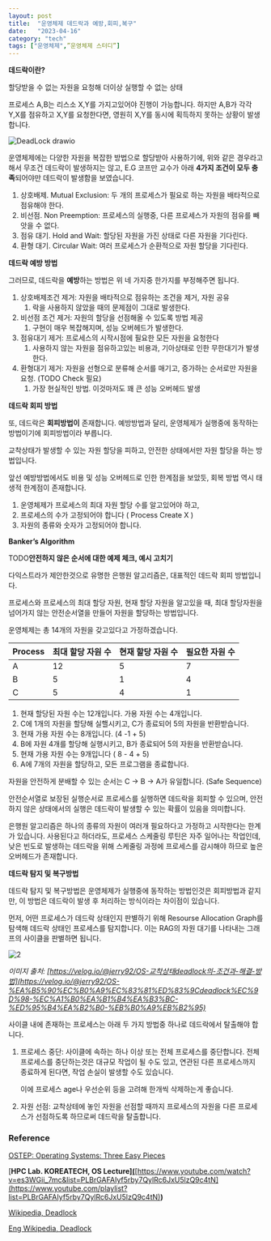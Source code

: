 ```yaml
---
layout: post
title:  "운영체제 데드락과 예방,회피,복구"
date:   "2023-04-16"
category: "tech"
tags: ["운영체제",”운영체제 스터디”]
---
```


**데드락이란?** 

할당받을 수 없는 자원을 요청해 더이상 실행할 수 없는 상태

프로세스 A,B는 리스소 X,Y를 가지고있어야 진행이 가능합니다. 하지만 A,B가 각각 Y,X를 점유하고 X,Y를 요청한다면, 영원히 X,Y를 동시에 획득하지 못하는 상황이 발생합니다. 

![DeadLock drawio](https://github.com/lee95292/lee95292.github.io/assets/30853787/c99a815a-150e-4ba7-b500-9f8be5e5c88d)

운영체제에는 다양한 자원을 복잡한 방법으로 할당받아 사용하기에, 위와 같은 경우라고 해서 무조건 데드락이 발생하지는 않고, E.G 코프만 교수가 아래 **4가지 조건이 모두 충족**되어야만 데드락이 발생함을 보였습니다. 

1. 상호배제. Mutual Exclusion: 두 개의 프로세스가 필요로 하는 자원을 배타적으로 점유해야 한다.
2. 비선점. Non Preemption: 프로세스의 실행중, 다른 프로세스가 자원의 점유를 빼앗을 수 없다.
3. 점유 대기. Hold and Wait: 할당된 자원을 가진 상태로 다른 자원을 기다린다.
4. 환형 대기. Circular Wait: 여러 프로세스가 순환적으로 자원 할당을 기다린다.

**데드락 예방 방법**

그러므로, 데드락을 **예방**하는 방법은 위 네 가지중 한가지를 부정해주면 됩니다. 

1. 상호배제조건 제거: 자원을 배타적으로 점유하는 조건을 제거, 자원 공유
    1. 락을 사용하지 않았을 때의 문제점이 그대로 발생한다.
2. 비선점 조건 제거: 자원의 할당을 선점해올 수 있도록 방법 제공
    1. 구현이 매우 복잡해지며, 성능 오버헤드가 발생한다.
3. 점유대기 제거: 프로세스의 시작시점에 필요한 모든 자원을 요청한다
    1. 사용하지 않는 자원을 점유하고있는 비용과, 기아상태로 인한 무한대기가 발생한다. 
4. 환형대기 제거: 자원을 선형으로 분류해 순서를 매기고, 증가하는 순서로만 자원을 요청.  (TODO Check 필요)
    1. 가장 현실적인 방법. 이것마저도 꽤 큰 성능 오버헤드 발생 

**데드락 회피 방법**

또, 데드락은 **회피방법이** 존재합니다. 예방방법과 달리, 운영체제가 실행중에 동작하는 방법이기에 회피방법이라 부릅니다. 

교착상태가 발생할 수 있는 자원 할당을 피하고, 안전한 상태에서만 자원 할당을 하는 방법입니다. 

앞선 예방방법에서도 비용 및 성능 오버헤드로 인한 한계점을 보았듯, 회복 방법 역시 태생적 한계점이 존재합니다. 

1. 운영체제가 프로세스의 최대 자원 할당 수를 알고있어야 하고, 
2. 프로세스의 수가 고정되어야 합니다 ( Process Create X )
3. 자원의 종류와 숫자가 고정되어야 합니다.

**Banker’s Algorithm**

TODO**안전하지 않은 순서에 대한 예제 체크, 예시 고치기**

다익스트라가 제안한것으로 유명한 은행원 알고리즘은, 대표적인 데드락 회피 방법입니다. 

프로세스와 프로세스의 최대 할당 자원, 현재 할당 자원을 알고있을 때, 최대 할당자원을 넘어가지 않는 안전순서열을 만들어 자원을 할당하는 방법입니다.

운영체제는 총 14개의 자원을 갖고있다고 가정하겠습니다.

| Process | 최대 할당 자원 수 | 현재 할당 자원 수 | 필요한 자원 수 |
| --- | --- | --- | --- |
| A | 12 | 5 | 7 |
| B | 5 | 1 | 4 |
| C | 5 | 4 | 1 |
1. 현재 할당된 자원 수는 12개입니다. 가용 자원 수는 4개입니다. 
2. C에 1개의 자원을 할당해 실핼시키고, C가 종료되어 5의 자원을 반환받습니다. 
3. 현재 가용 자원 수는 8개입니다. (4 -1 + 5)
4. B에 자원 4개를 할당해 실행시키고, B가 종료되어 5의 자원을 반환받습니다.
5. 현재 가용 자원 수는 9개입니다 ( 8 - 4 + 5)
6. A에 7개의 자원을 할당하고, 모든 프로그램을 종료합니다.

자원을 안전하게 분배할 수 있는 순서는 C → B → A가 유일합니다. (Safe Sequence)

안전순서열로 보장된 실행순서로 프로세스를 실행하면 데드락을 회피할 수 있으며, 안전하지 않은 상태에서의 실행은 데드락이 발생할 수 있는 확률이 있음을 의미합니다. 

은행원 알고리즘은 하나의 종류의 자원이 여러개 필요하다고 가정하고 시작한다는 한계가 있습니다. 사용된다고 하더라도, 프로세스 스케줄링 루틴은 자주 일어나는 작업인데, 낮은 빈도로 발생하는 데드락을 위해 스케줄링 과정에 프로세스를 감시해야 하므로 높은 오버헤드가 존재합니다.

**데드락 탐지 및 복구방법**

데드락 탐지 및 복구방법은 운영체제가 실행중에 동작하는 방법인것은 회피방법과 같지만, 이 방법은 데드락이 발생 후 처리하는 방식이라는 차이점이 있습니다. 

먼저, 어떤 프로세스가 데드락 상태인지 판별하기 위해 Resourse Allocation Graph를 탐색해 데드락 상태인 프로세스를 탐지합니다. 이는 RAG의 자원 대기를 나타내는 그래프의 사이클을 판별하면 됩니다. 

![2](https://github.com/lee95292/lee95292.github.io/assets/30853787/9c9597e1-5c08-4225-a435-27f3e797cad0)

*이미지 출처: [https://velog.io/@jerry92/OS-교착상태deadlock의-조건과-해결-방법](https://velog.io/@jerry92/OS-%EA%B5%90%EC%B0%A9%EC%83%81%ED%83%9Cdeadlock%EC%9D%98-%EC%A1%B0%EA%B1%B4%EA%B3%BC-%ED%95%B4%EA%B2%B0-%EB%B0%A9%EB%B2%95)*

사이클 내에 존재하는 프로세스는 아래 두 가지 방법중 하나로 데드락에서 탈출해야 합니다.

1. 프로세스 중단: 사이클에 속하는 하나 이상 또는 전체 프로세스를 중단합니다. 전체 프로세스를 중단하는것은 대규모 작업이 될 수도 있고, 연관된 다른 프로세스까지 종료하게 된다면, 작업 손실이 발생할 수도 있습니다. 
    
    이에 프로세스 age나 우선순위 등을 고려해 한개씩 삭제하는게 좋습니다.
    
2. 자원 선점: 교착상테에 놓인 자원을 선점할 때까지 프로세스의 자원을 다른 프로세스가 선점하도록 하므로써 데드락을 탈출합니다.

### Reference

[OSTEP: Operating Systems: Three Easy Pieces]([https://pages.cs.wisc.edu/~remzi/OSTEP/](https://pages.cs.wisc.edu/~remzi/OSTEP/))

[**HPC Lab. KOREATECH, OS Lecture][(](https://www.youtube.com/watch?v=r1JVA7yOPAM&)**[https://www.youtube.com/watch?v=es3WGii_7mc&list=PLBrGAFAIyf5rby7QylRc6JxU5lzQ9c4tN](https://www.youtube.com/playlist?list=PLBrGAFAIyf5rby7QylRc6JxU5lzQ9c4tN)**)**

[Wikipedia, Deadlock]([https://ko.wikipedia.org/wiki/교착_상태](https://ko.wikipedia.org/wiki/%EA%B5%90%EC%B0%A9_%EC%83%81%ED%83%9C))

[Eng Wikipedia, Deadlock]([https://en.wikipedia.org/wiki/Deadlock](https://en.wikipedia.org/wiki/Deadlock))

